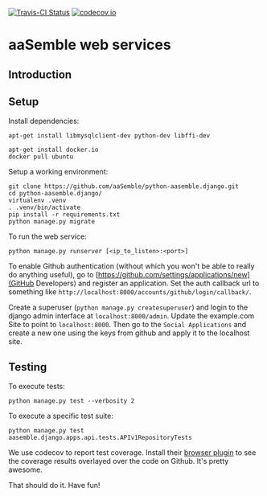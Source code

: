 [![Travis-CI Status](https://travis-ci.org/aaSemble/python-aasemble.django.svg)](https://travis-ci.org/aaSemble/python-aasemble.django)
[![codecov.io](https://codecov.io/github/aaSemble/python-aasemble.django/coverage.svg?branch=master)](https://codecov.io/github/aaSemble/python-aasemble.django?branch=master)

# aaSemble web services

## Introduction

## Setup

Install dependencies:

```
apt-get install libmysqlclient-dev python-dev libffi-dev

apt-get install docker.io
docker pull ubuntu
```

Setup a working environment:

```
git clone https://github.com/aaSemble/python-aasemble.django.git
cd python-aasemble.django/
virtualenv .venv
. .venv/bin/activate
pip install -r requirements.txt
python manage.py migrate
```

To run the web service:

```
python manage.py runserver [<ip_to_listen>:<port>]
```

To enable Github authentication (without which you won't be able to really do anything useful), go to [https://github.com/settings/applications/new](GitHub Developers) and register an application. Set the auth callback url to something like `http://localhost:8000/accounts/github/login/callback/`.

Create a superuser (`python manage.py createsuperuser`) and login to the django admin interface at `localhost:8000/admin`. Update the example.com Site to point to `localhost:8000`. Then go to the `Social Applications` and create a new one using the keys from github and apply it to the localhost site.

## Testing

To execute tests:

```
python manage.py test --verbosity 2
```

To execute a specific test suite:

```
python manage.py test aasemble.django.apps.api.tests.APIv1RepositoryTests
```

We use codecov to report test coverage. Install their [browser plugin](https://github.com/codecov/browser-extension) to see the coverage results overlayed over the code on Github. It's pretty awesome.

That should do it. Have fun!
